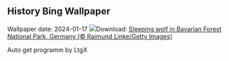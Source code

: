 ## History Bing Wallpaper
Wallpaper date: 2024-01-17
![](https://www.bing.com/th?id=OHR.SleepyWolf_EN-IN3304782533_UHD.jpg&w=1000)Download: [Sleeping wolf in Bavarian Forest National Park, Germany (© Raimund Linke/Getty Images)](https://www.bing.com/th?id=OHR.SleepyWolf_EN-IN3304782533_UHD.jpg)

Auto get programm by LtgX
